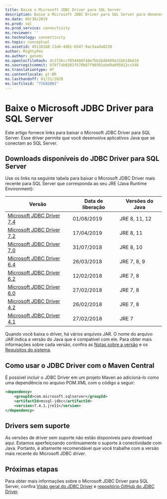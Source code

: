 ```yaml
---
title: Baixe o Microsoft JDBC Driver para SQL Server
description: Baixe o Microsoft JDBC Driver para SQL Server para desenvolver aplicativos Java que se conectam ao SQL Server.
ms.date: 09/30/2019
ms.prod: sql
ms.prod_service: connectivity
ms.reviewer: ''
ms.technology: connectivity
ms.topic: conceptual
ms.assetid: 451181b8-11e6-4d01-b547-9ac5aada8238
author: MightyPen
ms.author: genemi
ms.openlocfilehash: dc273bccf054408f48e7bb2bd0409a31bb18bd18
ms.sourcegitcommit: b78f7ab9281f570b87f96991ebd9a095812cc546
ms.translationtype: HT
ms.contentlocale: pt-BR
ms.lasthandoff: 01/31/2020
ms.locfileid: "71682001"
---
```

# <a name="download-microsoft-jdbc-driver-for-sql-server"></a>Baixe o Microsoft JDBC Driver para SQL Server

Este artigo fornece links para baixar o Microsoft JDBC Driver para SQL Server. Esse driver permite que você desenvolva aplicativos Java que se conectam ao SQL Server.  

## <a name="available-downloads-of-jdbc-driver-for-sql-server"></a>Downloads disponíveis do JDBC Driver para SQL Server

Use os links na seguinte tabela para baixar o Microsoft JDBC Driver mais recente para SQL Server que corresponda ao seu JRE (Java Runtime Environment):

| Versão | Data de liberação | Versões do Java |
|---|---|---|
| [Microsoft JDBC Driver 7.4](https://go.microsoft.com/fwlink/?linkid=2099962) | 01/08/2019 | JRE 8, 11, 12 |
| [Microsoft JDBC Driver 7.2](https://go.microsoft.com/fwlink/?linkid=2063159) | 17/04/2019 | JRE 8, 11 |
| [Microsoft JDBC Driver 7.0](https://go.microsoft.com/fwlink/?linkid=2005972) | 31/07/2018 | JRE 8, 10 |
| [Microsoft JDBC Driver 6.4](https://go.microsoft.com/fwlink/?linkid=868290)  | 26/03/2018 | JRE 7, 8, 9 |
| [Microsoft JDBC Driver 6.2](https://go.microsoft.com/fwlink/?linkid=852460) | 12/02/2018 | JRE 7, 8 |
| [Microsoft JDBC Driver 6.0](https://go.microsoft.com/fwlink/?LinkId=245496) | 27/02/2018 | JRE 7, 8 |
| [Microsoft JDBC Driver 4.2](https://go.microsoft.com/fwlink/?linkid=841534) | 26/02/2018 | JRE 7, 8 |
| [Microsoft JDBC Driver 4.1](https://go.microsoft.com/fwlink/?linkid=841533) | 27/02/2018 | JRE 7 |

Quando você baixa o driver, há vários arquivos JAR. O nome do arquivo JAR indica a versão do Java que é compatível com ele. Para obter mais informações sobre cada versão, confira as [Notas sobre a versão](release-notes-for-the-jdbc-driver.md) e os [Requisitos do sistema](system-requirements-for-the-jdbc-driver.md).

## <a name="using-the-jdbc-driver-with-maven-central"></a>Como usar o JDBC Driver com o Maven Central

É possível incluir o JDBC Driver em um projeto Maven ao adicioná-lo como uma dependência no arquivo POM.XML com o código a seguir:

```xml
<dependency>
    <groupId>com.microsoft.sqlserver</groupId>
    <artifactId>mssql-jdbc</artifactId>
    <version>7.4.1.jre11</version>
</dependency>
```  

## <a name="unsupported-drivers"></a>Drivers sem suporte

As versões de driver sem suporte não estão disponíveis para download aqui. Estamos aperfeiçoando continuamente o suporte à conectividade com Java. Portanto, é altamente recomendável que você trabalhe com a versão mais recente do Microsoft JDBC driver.  
  
## <a name="next-steps"></a>Próximas etapas

Para obter mais informações sobre o Microsoft JDBC Driver para SQL Server, confira [Visão geral do JDBC Driver](overview-of-the-jdbc-driver.md) e [repositório GitHub do JDBC Driver](https://github.com/microsoft/mssql-jdbc/blob/dev/README.md).
